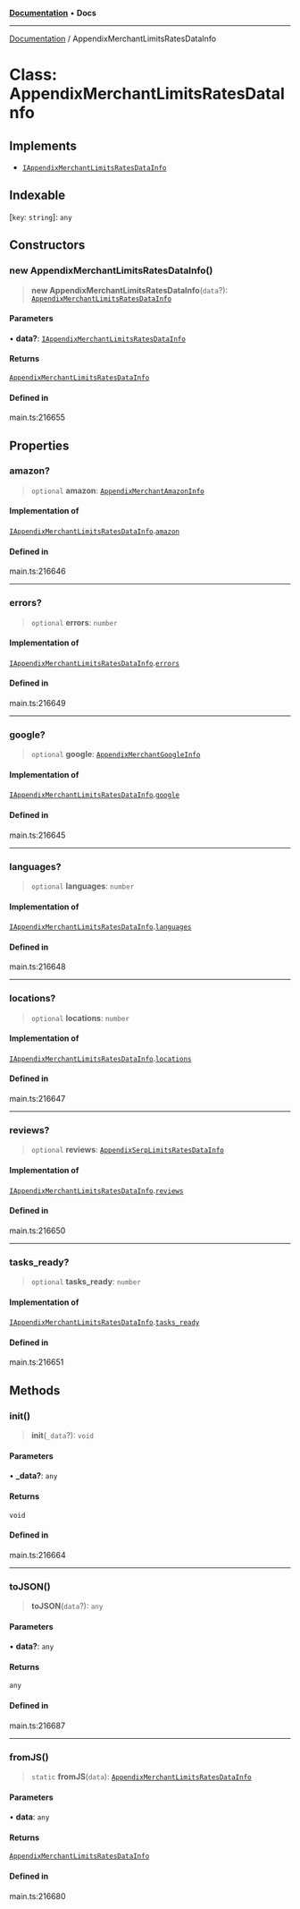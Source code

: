[**Documentation**](../README.md) • **Docs**

***

[Documentation](../globals.md) / AppendixMerchantLimitsRatesDataInfo

# Class: AppendixMerchantLimitsRatesDataInfo

## Implements

- [`IAppendixMerchantLimitsRatesDataInfo`](../interfaces/IAppendixMerchantLimitsRatesDataInfo.md)

## Indexable

 \[`key`: `string`\]: `any`

## Constructors

### new AppendixMerchantLimitsRatesDataInfo()

> **new AppendixMerchantLimitsRatesDataInfo**(`data`?): [`AppendixMerchantLimitsRatesDataInfo`](AppendixMerchantLimitsRatesDataInfo.md)

#### Parameters

• **data?**: [`IAppendixMerchantLimitsRatesDataInfo`](../interfaces/IAppendixMerchantLimitsRatesDataInfo.md)

#### Returns

[`AppendixMerchantLimitsRatesDataInfo`](AppendixMerchantLimitsRatesDataInfo.md)

#### Defined in

main.ts:216655

## Properties

### amazon?

> `optional` **amazon**: [`AppendixMerchantAmazonInfo`](AppendixMerchantAmazonInfo.md)

#### Implementation of

[`IAppendixMerchantLimitsRatesDataInfo`](../interfaces/IAppendixMerchantLimitsRatesDataInfo.md).[`amazon`](../interfaces/IAppendixMerchantLimitsRatesDataInfo.md#amazon)

#### Defined in

main.ts:216646

***

### errors?

> `optional` **errors**: `number`

#### Implementation of

[`IAppendixMerchantLimitsRatesDataInfo`](../interfaces/IAppendixMerchantLimitsRatesDataInfo.md).[`errors`](../interfaces/IAppendixMerchantLimitsRatesDataInfo.md#errors)

#### Defined in

main.ts:216649

***

### google?

> `optional` **google**: [`AppendixMerchantGoogleInfo`](AppendixMerchantGoogleInfo.md)

#### Implementation of

[`IAppendixMerchantLimitsRatesDataInfo`](../interfaces/IAppendixMerchantLimitsRatesDataInfo.md).[`google`](../interfaces/IAppendixMerchantLimitsRatesDataInfo.md#google)

#### Defined in

main.ts:216645

***

### languages?

> `optional` **languages**: `number`

#### Implementation of

[`IAppendixMerchantLimitsRatesDataInfo`](../interfaces/IAppendixMerchantLimitsRatesDataInfo.md).[`languages`](../interfaces/IAppendixMerchantLimitsRatesDataInfo.md#languages)

#### Defined in

main.ts:216648

***

### locations?

> `optional` **locations**: `number`

#### Implementation of

[`IAppendixMerchantLimitsRatesDataInfo`](../interfaces/IAppendixMerchantLimitsRatesDataInfo.md).[`locations`](../interfaces/IAppendixMerchantLimitsRatesDataInfo.md#locations)

#### Defined in

main.ts:216647

***

### reviews?

> `optional` **reviews**: [`AppendixSerpLimitsRatesDataInfo`](AppendixSerpLimitsRatesDataInfo.md)

#### Implementation of

[`IAppendixMerchantLimitsRatesDataInfo`](../interfaces/IAppendixMerchantLimitsRatesDataInfo.md).[`reviews`](../interfaces/IAppendixMerchantLimitsRatesDataInfo.md#reviews)

#### Defined in

main.ts:216650

***

### tasks\_ready?

> `optional` **tasks\_ready**: `number`

#### Implementation of

[`IAppendixMerchantLimitsRatesDataInfo`](../interfaces/IAppendixMerchantLimitsRatesDataInfo.md).[`tasks_ready`](../interfaces/IAppendixMerchantLimitsRatesDataInfo.md#tasks_ready)

#### Defined in

main.ts:216651

## Methods

### init()

> **init**(`_data`?): `void`

#### Parameters

• **\_data?**: `any`

#### Returns

`void`

#### Defined in

main.ts:216664

***

### toJSON()

> **toJSON**(`data`?): `any`

#### Parameters

• **data?**: `any`

#### Returns

`any`

#### Defined in

main.ts:216687

***

### fromJS()

> `static` **fromJS**(`data`): [`AppendixMerchantLimitsRatesDataInfo`](AppendixMerchantLimitsRatesDataInfo.md)

#### Parameters

• **data**: `any`

#### Returns

[`AppendixMerchantLimitsRatesDataInfo`](AppendixMerchantLimitsRatesDataInfo.md)

#### Defined in

main.ts:216680
